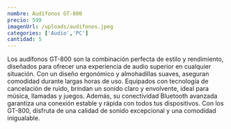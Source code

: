 ```yaml
---
nombre: Audífonos GT-800
precio: 599
imagenUrl: /uploads/audifonos.jpeg
categories: ['Audio','PC']
cantidad: 5
---
```



Los audífonos GT-800 son la combinación perfecta de estilo y rendimiento, diseñados para ofrecer una experiencia de audio superior en cualquier situación. Con un diseño ergonómico y almohadillas suaves, aseguran comodidad durante largas horas de uso. Equipados con tecnología de cancelación de ruido, brindan un sonido claro y envolvente, ideal para música, llamadas y juegos. Además, su conectividad Bluetooth avanzada garantiza una conexión estable y rápida con todos tus dispositivos. Con los GT-800, disfruta de una calidad de sonido excepcional y una comodidad inigualable.